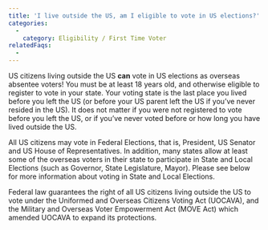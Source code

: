 ```yaml
---
title: 'I live outside the US, am I eligible to vote in US elections?'
categories:
  - 
    category: Eligibility / First Time Voter
relatedFaqs:
  -
---
```

US citizens living outside the US **can** vote in US elections as overseas absentee voters! You must be at least 18 years old, and otherwise eligible to register to vote in your state. Your voting state is the last place you lived before you left the US (or before your US parent left the US if you’ve never resided in the US). It does not matter if you were not registered to vote before you left the US, or if you’ve never voted before or how long you have lived outside the US.

All US citizens may vote in Federal Elections, that is, President, US Senator and US House of Representatives. In addition, many states allow at least some of the overseas voters in their state to participate in State and Local Elections (such as Governor, State Legislature, Mayor). Please see below for more information about voting in State and Local Elections.

Federal law guarantees the right of all US citizens living outside the US to vote under the Uniformed and Overseas Citizens Voting Act (UOCAVA), and the Military and Overseas Voter Empowerment Act (MOVE Act) which amended UOCAVA to expand its protections.